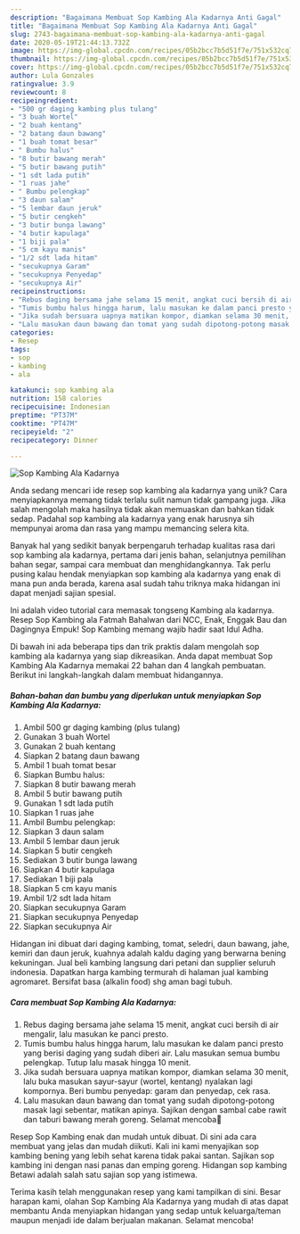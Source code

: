 ```yaml
---
description: "Bagaimana Membuat Sop Kambing Ala Kadarnya Anti Gagal"
title: "Bagaimana Membuat Sop Kambing Ala Kadarnya Anti Gagal"
slug: 2743-bagaimana-membuat-sop-kambing-ala-kadarnya-anti-gagal
date: 2020-05-19T21:44:13.732Z
image: https://img-global.cpcdn.com/recipes/05b2bcc7b5d51f7e/751x532cq70/sop-kambing-ala-kadarnya-foto-resep-utama.jpg
thumbnail: https://img-global.cpcdn.com/recipes/05b2bcc7b5d51f7e/751x532cq70/sop-kambing-ala-kadarnya-foto-resep-utama.jpg
cover: https://img-global.cpcdn.com/recipes/05b2bcc7b5d51f7e/751x532cq70/sop-kambing-ala-kadarnya-foto-resep-utama.jpg
author: Lula Gonzales
ratingvalue: 3.9
reviewcount: 8
recipeingredient:
- "500 gr daging kambing plus tulang"
- "3 buah Wortel"
- "2 buah kentang"
- "2 batang daun bawang"
- "1 buah tomat besar"
- " Bumbu halus"
- "8 butir bawang merah"
- "5 butir bawang putih"
- "1 sdt lada putih"
- "1 ruas jahe"
- " Bumbu pelengkap"
- "3 daun salam"
- "5 lembar daun jeruk"
- "5 butir cengkeh"
- "3 butir bunga lawang"
- "4 butir kapulaga"
- "1 biji pala"
- "5 cm kayu manis"
- "1/2 sdt lada hitam"
- "secukupnya Garam"
- "secukupnya Penyedap"
- "secukupnya Air"
recipeinstructions:
- "Rebus daging bersama jahe selama 15 menit, angkat cuci bersih di air mengalir, lalu masukan ke panci presto."
- "Tumis bumbu halus hingga harum, lalu masukan ke dalam panci presto yang berisi daging yang sudah diberi air. Lalu masukan semua bumbu pelengkap. Tutup lalu masak hingga 10 menit."
- "Jika sudah bersuara uapnya matikan kompor, diamkan selama 30 menit, lalu buka masukan sayur-sayur (wortel, kentang) nyalakan lagi kompornya. Beri bumbu penyedap: garam dan penyedap, cek rasa."
- "Lalu masukan daun bawang dan tomat yang sudah dipotong-potong masak lagi sebentar, matikan apinya. Sajikan dengan sambal cabe rawit dan taburi bawang merah goreng. Selamat mencoba🙏"
categories:
- Resep
tags:
- sop
- kambing
- ala

katakunci: sop kambing ala 
nutrition: 158 calories
recipecuisine: Indonesian
preptime: "PT37M"
cooktime: "PT47M"
recipeyield: "2"
recipecategory: Dinner

---
```



![Sop Kambing Ala Kadarnya](https://img-global.cpcdn.com/recipes/05b2bcc7b5d51f7e/751x532cq70/sop-kambing-ala-kadarnya-foto-resep-utama.jpg)

Anda sedang mencari ide resep sop kambing ala kadarnya yang unik? Cara menyiapkannya memang tidak terlalu sulit namun tidak gampang juga. Jika salah mengolah maka hasilnya tidak akan memuaskan dan bahkan tidak sedap. Padahal sop kambing ala kadarnya yang enak harusnya sih mempunyai aroma dan rasa yang mampu memancing selera kita.

Banyak hal yang sedikit banyak berpengaruh terhadap kualitas rasa dari sop kambing ala kadarnya, pertama dari jenis bahan, selanjutnya pemilihan bahan segar, sampai cara membuat dan menghidangkannya. Tak perlu pusing kalau hendak menyiapkan sop kambing ala kadarnya yang enak di mana pun anda berada, karena asal sudah tahu triknya maka hidangan ini dapat menjadi sajian spesial.

Ini adalah video tutorial cara memasak tongseng Kambing ala kadarnya. Resep Sop Kambing ala Fatmah Bahalwan dari NCC, Enak, Enggak Bau dan Dagingnya Empuk! Sop Kambing memang wajib hadir saat Idul Adha.


Di bawah ini ada beberapa tips dan trik praktis dalam mengolah sop kambing ala kadarnya yang siap dikreasikan. Anda dapat membuat Sop Kambing Ala Kadarnya memakai 22 bahan dan 4 langkah pembuatan. Berikut ini langkah-langkah dalam membuat hidangannya.

<!--inarticleads1-->

##### Bahan-bahan dan bumbu yang diperlukan untuk menyiapkan Sop Kambing Ala Kadarnya:

1. Ambil 500 gr daging kambing (plus tulang)
1. Gunakan 3 buah Wortel
1. Gunakan 2 buah kentang
1. Siapkan 2 batang daun bawang
1. Ambil 1 buah tomat besar
1. Siapkan  Bumbu halus:
1. Siapkan 8 butir bawang merah
1. Ambil 5 butir bawang putih
1. Gunakan 1 sdt lada putih
1. Siapkan 1 ruas jahe
1. Ambil  Bumbu pelengkap:
1. Siapkan 3 daun salam
1. Ambil 5 lembar daun jeruk
1. Siapkan 5 butir cengkeh
1. Sediakan 3 butir bunga lawang
1. Siapkan 4 butir kapulaga
1. Sediakan 1 biji pala
1. Siapkan 5 cm kayu manis
1. Ambil 1/2 sdt lada hitam
1. Siapkan secukupnya Garam
1. Siapkan secukupnya Penyedap
1. Siapkan secukupnya Air


Hidangan ini dibuat dari daging kambing, tomat, seledri, daun bawang, jahe, kemiri dan daun jeruk, kuahnya adalah kaldu daging yang berwarna bening kekuningan. Jual beli kambing langsung dari petani dan supplier seluruh indonesia. Dapatkan harga kambing termurah di halaman jual kambing agromaret. Bersifat basa (alkalin food) shg aman bagi tubuh. 

<!--inarticleads2-->

##### Cara membuat Sop Kambing Ala Kadarnya:

1. Rebus daging bersama jahe selama 15 menit, angkat cuci bersih di air mengalir, lalu masukan ke panci presto.
1. Tumis bumbu halus hingga harum, lalu masukan ke dalam panci presto yang berisi daging yang sudah diberi air. Lalu masukan semua bumbu pelengkap. Tutup lalu masak hingga 10 menit.
1. Jika sudah bersuara uapnya matikan kompor, diamkan selama 30 menit, lalu buka masukan sayur-sayur (wortel, kentang) nyalakan lagi kompornya. Beri bumbu penyedap: garam dan penyedap, cek rasa.
1. Lalu masukan daun bawang dan tomat yang sudah dipotong-potong masak lagi sebentar, matikan apinya. Sajikan dengan sambal cabe rawit dan taburi bawang merah goreng. Selamat mencoba🙏


Resep Sop Kambing enak dan mudah untuk dibuat. Di sini ada cara membuat yang jelas dan mudah diikuti. Kali ini kami menyajikan sop kambing bening yang lebih sehat karena tidak pakai santan. Sajikan sop kambing ini dengan nasi panas dan emping goreng. Hidangan sop kambing Betawi adalah salah satu sajian sop yang istimewa. 

Terima kasih telah menggunakan resep yang kami tampilkan di sini. Besar harapan kami, olahan Sop Kambing Ala Kadarnya yang mudah di atas dapat membantu Anda menyiapkan hidangan yang sedap untuk keluarga/teman maupun menjadi ide dalam berjualan makanan. Selamat mencoba!
